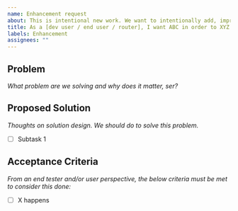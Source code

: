 ```yaml
---
name: Enhancement request
about: This is intentional new work. We want to intentionally add, improve, optimize something.
title: As a [dev user / end user / router], I want ABC in order to XYZ
labels: Enhancement
assignees: ""
---
```


## Problem
_What problem are we solving and why does it matter, ser?_ 


## Proposed Solution
_Thoughts on solution design. We should do <insert idea> to solve this problem._
- [ ] Subtask 1


## Acceptance Criteria
_From an end tester and/or user perspective, the below criteria must be met to consider this done:_
- [ ] X happens
